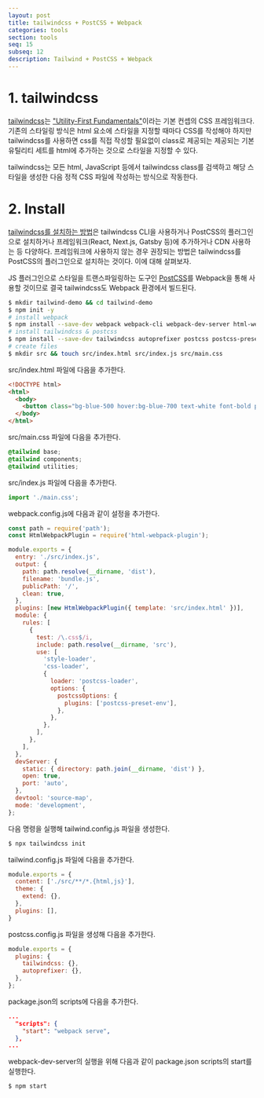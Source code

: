 ```yaml
---
layout: post
title: tailwindcss + PostCSS + Webpack
categories: tools
section: tools
seq: 15
subseq: 12
description: Tailwind + PostCSS + Webpack
---
```


# 1. tailwindcss

[tailwindcss](https://tailwindcss.com)는 ["Utility-First Fundamentals"](https://tailwindcss.com/docs/utility-first)이라는 기본 컨셉의 CSS 프레임워크다. 기존의 스타일링 방식은 html 요소에 스타일을 지정할 때마다 CSS를 작성해야 하지만 tailwindcss를 사용하면 css를 직접 작성할 필요없이 class로 제공되는 제공되는 기본 유틸리티 세트를 html에 추가하는 것으로 스타일을 지정할 수 있다.

tailwindcss는 모든 html, JavaScript 등에서 tailwindcss class를 검색하고 해당 스타일을 생성한 다음 정적 CSS 파일에 작성하는 방식으로 작동한다.

# 2. Install

[tailwindcss를 설치하는 방법](https://tailwindcss.com/docs/installation)은 tailwindcss CLI을 사용하거나 PostCSS의 플러그인으로 설치하거나 프레임워크(React, Next.js, Gatsby 등)에 추가하거나 CDN 사용하는 등 다양하다. 프레임워크에 사용하지 않는 경우 권장되는 방법은 tailwindcss를 PostCSS의 플러그인으로 설치하는 것이다. 이에 대해 살펴보자.

JS 플러그인으로 스타일을 트랜스파일링하는 도구인 [PostCSS](https://github.com/postcss/postcss)를 Webpack을 통해 사용할 것이므로 결국 tailwindcss도 Webpack 환경에서 빌드된다.

```bash
$ mkdir tailwind-demo && cd tailwind-demo
$ npm init -y
# install webpack
$ npm install --save-dev webpack webpack-cli webpack-dev-server html-webpack-plugin style-loader css-loader postcss-loader
# install tailwindcss & postcss
$ npm install --save-dev tailwindcss autoprefixer postcss postcss-preset-env
# create files
$ mkdir src && touch src/index.html src/index.js src/main.css
```

src/index.html 파일에 다음을 추가한다.

```html
<!DOCTYPE html>
<html>
  <body>
    <button class="bg-blue-500 hover:bg-blue-700 text-white font-bold py-2 px-4 rounded">Button</button>
  </body>
</html>
```

src/main.css 파일에 다음을 추가한다.

```css
@tailwind base;
@tailwind components;
@tailwind utilities;
```

src/index.js 파일에 다음을 추가한다.

```javascript
import './main.css';
```

webpack.config.js에 다음과 같이 설정을 추가한다.

```javascript
const path = require('path');
const HtmlWebpackPlugin = require('html-webpack-plugin');

module.exports = {
  entry: './src/index.js',
  output: {
    path: path.resolve(__dirname, 'dist'),
    filename: 'bundle.js',
    publicPath: '/',
    clean: true,
  },
  plugins: [new HtmlWebpackPlugin({ template: 'src/index.html' })],
  module: {
    rules: [
      {
        test: /\.css$/i,
        include: path.resolve(__dirname, 'src'),
        use: [
          'style-loader',
          'css-loader',
          {
            loader: 'postcss-loader',
            options: {
              postcssOptions: {
                plugins: ['postcss-preset-env'],
              },
            },
          },
        ],
      },
    ],
  },
  devServer: {
    static: { directory: path.join(__dirname, 'dist') },
    open: true,
    port: 'auto',
  },
  devtool: 'source-map',
  mode: 'development',
};
```

다음 명령을 실행해 tailwind.config.js 파일을 생성한다.

```bash
$ npx tailwindcss init
```

tailwind.config.js 파일에 다음을 추가한다.

```javascript
module.exports = {
  content: ['./src/**/*.{html,js}'],
  theme: {
    extend: {},
  },
  plugins: [],
}
```

postcss.config.js 파일을 생성해 다음을 추가한다.

```javascript
module.exports = {
  plugins: {
    tailwindcss: {},
    autoprefixer: {},
  },
};
```

package.json의 scripts에 다음을 추가한다.

```json
...
  "scripts": {
    "start": "webpack serve",
  },
...
```

webpack-dev-server의 실행을 위해 다음과 같이 package.json scripts의 start를 실행한다.

```bash
$ npm start
```
